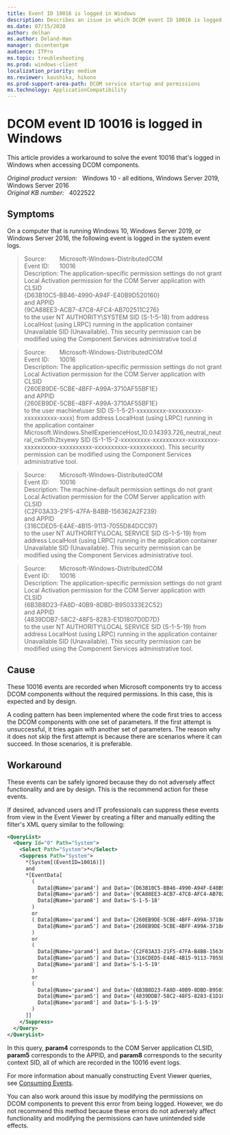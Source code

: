 ```yaml
---
title: Event ID 10016 is logged in Windows
description: Describes an issue in which DCOM event ID 10016 is logged in Windows. Provides a resolution.
ms.date: 07/15/2020
author: delhan
ms.author: Deland-Han
manager: dscontentpm
audience: ITPro
ms.topic: troubleshooting
ms.prod: windows-client
localization_priority: medium
ms.reviewer: kaushika, hikono
ms.prod-support-area-path: DCOM service startup and permissions
ms.technology: ApplicationCompatibility
---
```

# DCOM event ID 10016 is logged in Windows

This article provides a workaround to solve the event 10016 that's logged in Windows when accessing DCOM components.

_Original product version:_ &nbsp; Windows 10 - all editions, Windows Server 2019, Windows Server 2016  
_Original KB number:_ &nbsp; 4022522

## Symptoms

On a computer that is running Windows 10, Windows Server 2019, or Windows Server 2016, the following event is logged in the system event logs.

> Source:        Microsoft-Windows-DistributedCOM  
Event ID:      10016  
Description: The application-specific permission settings do not grant Local Activation permission for the COM Server application with CLSID  
{D63B10C5-BB46-4990-A94F-E40B9D520160}  
and APPID  
{9CA88EE3-ACB7-47C8-AFC4-AB702511C276}  
to the user NT AUTHORITY\SYSTEM SID (S-1-5-18) from address LocalHost (using LRPC) running in the application container Unavailable SID (Unavailable). This security permission can be modified using the Component Services administrative tool.d

> Source:        Microsoft-Windows-DistributedCOM  
Event ID:      10016  
Description: The application-specific permission settings do not grant Local Activation permission for the COM Server application with CLSID  
{260EB9DE-5CBE-4BFF-A99A-3710AF55BF1E}  
and APPID  
{260EB9DE-5CBE-4BFF-A99A-3710AF55BF1E}  
to the user machine\user SID (S-1-5-21-xxxxxxxxx-xxxxxxxxxx-xxxxxxxxxx-xxxx) from address LocalHost (using LRPC) running in the application container Microsoft.Windows.ShellExperienceHost_10.0.14393.726_neutral_neutral_cw5n1h2txyewy SID (S-1-15-2-xxxxxxxxx-xxxxxxxxxx-xxxxxxxxx-xxxxxxxxxx-xxxxxxxxxx-xxxxxxxxxx-xxxxxxxxxx). This security permission can be modified using the Component Services administrative tool.

> Source:        Microsoft-Windows-DistributedCOM  
Event ID:      10016  
Description: The machine-default permission settings do not grant Local Activation permission for the COM Server application with CLSID  
{C2F03A33-21F5-47FA-B4BB-156362A2F239}  
and APPID  
{316CDED5-E4AE-4B15-9113-7055D84DCC97}  
to the user NT AUTHORITY\LOCAL SERVICE SID (S-1-5-19) from address LocalHost (using LRPC) running in the application container Unavailable SID (Unavailable). This security permission can be modified using the Component Services administrative tool.

> Source:        Microsoft-Windows-DistributedCOM  
Event ID:      10016  
Description: The application-specific permission settings do not grant Local Activation permission for the COM Server application with CLSID  
{6B3B8D23-FA8D-40B9-8DBD-B950333E2C52}  
and APPID  
{4839DDB7-58C2-48F5-8283-E1D1807D0D7D}  
to the user NT AUTHORITY\LOCAL SERVICE SID (S-1-5-19) from address LocalHost (using LRPC) running in the application container Unavailable SID (Unavailable). This security permission can be modified using the Component Services administrative tool.

## Cause

These 10016 events are recorded when Microsoft components try to access DCOM components without the required permissions. In this case, this is expected and by design.

A coding pattern has been implemented where the code first tries to access the DCOM components with one set of parameters. If the first attempt is unsuccessful, it tries again with another set of parameters. The reason why it does not skip the first attempt is because there are scenarios where it can succeed. In those scenarios, it is preferable.

## Workaround

These events can be safely ignored because they do not adversely affect functionality and are by design. This is the recommend action for these events.

If desired, advanced users and IT professionals can suppress these events from view in the Event Viewer by creating a filter and manually editing the filter's XML query similar to the following:

```xml
<QueryList>
  <Query Id="0" Path="System">
    <Select Path="System">*</Select>
    <Suppress Path="System">
      *[System[(EventID=10016)]]
      and
      *[EventData[
        (
          Data[@Name='param4'] and Data='{D63B10C5-BB46-4990-A94F-E40B9D520160}' and
          Data[@Name='param5'] and Data='{9CA88EE3-ACB7-47C8-AFC4-AB702511C276}' and
          Data[@Name='param8'] and Data='S-1-5-18'
        )
        or
        ( Data[@Name='param4'] and Data='{260EB9DE-5CBE-4BFF-A99A-3710AF55BF1E}' and
          Data[@Name='param5'] and Data='{260EB9DE-5CBE-4BFF-A99A-3710AF55BF1E}'
        )
        or
        (
          Data[@Name='param4'] and Data='{C2F03A33-21F5-47FA-B4BB-156362A2F239}' and
          Data[@Name='param5'] and Data='{316CDED5-E4AE-4B15-9113-7055D84DCC97}' and
          Data[@Name='param8'] and Data='S-1-5-19'
        )
        or
        (
          Data[@Name='param4'] and Data='{6B3B8D23-FA8D-40B9-8DBD-B950333E2C52}' and
          Data[@Name='param5'] and Data='{4839DDB7-58C2-48F5-8283-E1D1807D0D7D}' and
          Data[@Name='param8'] and Data='S-1-5-19'
        )
      ]]
    </Suppress>
  </Query>
</QueryList>
```

In this query, **param4** corresponds to the COM Server application CLSID, **param5** corresponds to the APPID, and **param8** corresponds to the security context SID, all of which are recorded in the 10016 event logs.

For more information about manually constructing Event Viewer queries, see [Consuming Events](/windows/win32/wes/consuming-events).

You can also work around this issue by modifying the permissions on DCOM components to prevent this error from being logged. However, we do not recommend this method because these errors do not adversely affect functionality and modifying the permissions can have unintended side effects.
